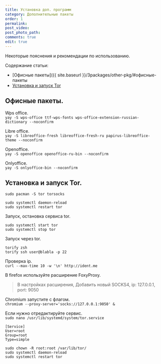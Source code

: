 ```yaml
---
title: Установка доп. программ
category: Дополнительные пакеты
order: 1
permalink:
post_video: 
post_photo_path: 
comments: true
edit: true
---
```


Некоторые пояснения и рекомендации по использованию.

Содержание статьи:
- [Офисные пакеты]({{ site.baseurl }}/3packages/other-pkg/#офисные-пакеты
- [Установка и запуск Tor](/3packages/other-pkg/#установка-и-запуск-tor)


## Офисные пакеты.

Wps office.  
`yay -S wps-office ttf-wps-fonts wps-office-extension-russian-dictionary --noconfirm`

Libre office.  
`yay -S libreoffice-fresh libreoffice-fresh-ru papirus-libreoffice-theme --noconfirm`

Openoffice.  
`yay -S openoffice openoffice-ru-bin --noconfirm`

Onlyoffice.  
`yay -S onlyoffice-bin --noconfirm`


## Установка и запуск Tor.  
`sudo pacman -S tor torsocks`

```
sudo systemctl daemon-reload
sudo systemctl restart tor
```

Запуск, остановка сервиса tor.
```
sudo systemctl start tor
sudo systemctl stop tor
```

Запуск через tor.
```
torify zsh
torify ssh user@blabla -p 22
```

Проверка ip.  
`curl --max-time 10 -w '\n' http://ident.me`

В firefox используйте расширение FoxyProxy.

> В настройках расширения, Добавить новый SOCKS4, ip: 127.0.0.1, port: 9050

Chromium запустите с флагом.  
`chromium --proxy-server='socks://127.0.0.1:9050' &`

Если нужно отредактируйте сервис.  
`sudo nano /usr/lib/systemd/system/tor.service`

```
[Service]
User=root
Group=root
Type=simple
```
```
sudo chown -R root:root /var/lib/tor/
sudo systemctl daemon-reload
sudo systemctl restart tor
```